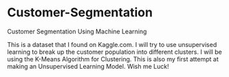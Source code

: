 # Customer-Segmentation
Customer Segmentation Using Machine Learning

This is a dataset that I found on Kaggle.com. I will try to use unsupervised learning to break up the customer population into different clusters. I will be using the K-Means Algorithm for Clustering. This is also my first attempt at making an Unsupervised Learning Model. Wish me Luck!
